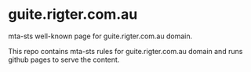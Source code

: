 # guite.rigter.com.au

mta-sts well-known page for guite.rigter.com.au domain.

This repo contains mta-sts rules for guite.rigter.com.au domain and runs github pages to serve the content.
